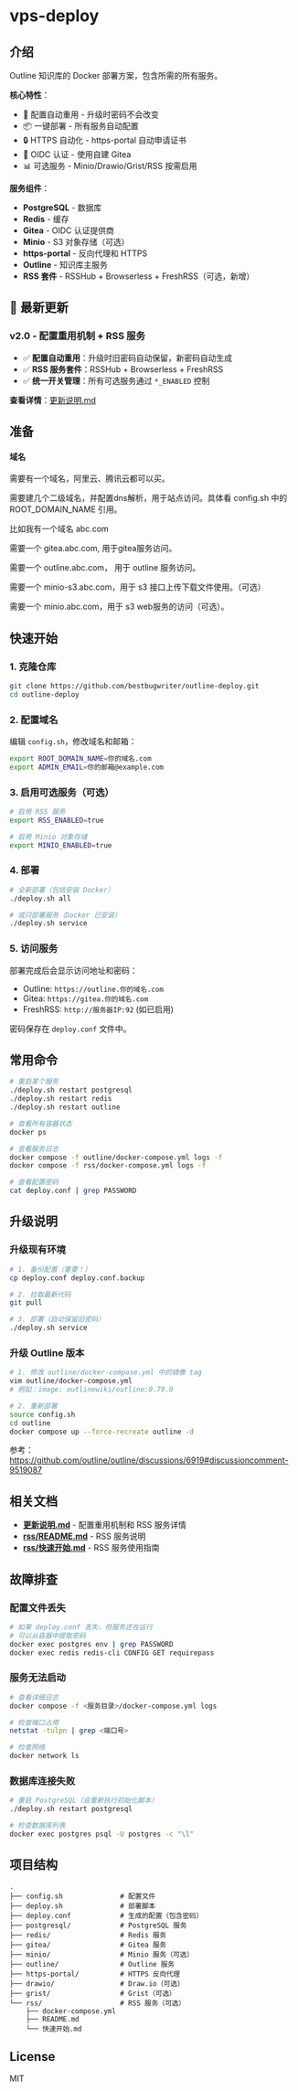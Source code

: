 # vps-deploy

## 介绍

Outline 知识库的 Docker 部署方案，包含所需的所有服务。

**核心特性**：
- 🔐 配置自动重用 - 升级时密码不会改变
- 📦 一键部署 - 所有服务自动配置
- 🔒 HTTPS 自动化 - https-portal 自动申请证书
- 🎯 OIDC 认证 - 使用自建 Gitea
- 📊 可选服务 - Minio/Drawio/Grist/RSS 按需启用

**服务组件**：
- **PostgreSQL** - 数据库
- **Redis** - 缓存
- **Gitea** - OIDC 认证提供商
- **Minio** - S3 对象存储（可选）
- **https-portal** - 反向代理和 HTTPS
- **Outline** - 知识库主服务
- **RSS 套件** - RSSHub + Browserless + FreshRSS（可选，新增）

## 📢 最新更新

### v2.0 - 配置重用机制 + RSS 服务
- ✅ **配置自动重用**：升级时旧密码自动保留，新密码自动生成
- ✅ **RSS 服务套件**：RSSHub + Browserless + FreshRSS
- ✅ **统一开关管理**：所有可选服务通过 `*_ENABLED` 控制

**查看详情**：[更新说明.md](./更新说明.md)

## 准备

#### 域名

需要有一个域名，阿里云、腾讯云都可以买。

需要建几个二级域名，并配置dns解析，用于站点访问。具体看 config.sh 中的 ROOT_DOMAIN_NAME 引用。

比如我有一个域名 abc.com

需要一个 gitea.abc.com, 用于gitea服务访问。

需要一个 outline.abc.com， 用于 outline 服务访问。

需要一个 minio-s3.abc.com，用于 s3 接口上传下载文件使用。（可选）

需要一个 minio.abc.com，用于 s3 web服务的访问（可选）。

## 快速开始

### 1. 克隆仓库
```bash
git clone https://github.com/bestbugwriter/outline-deploy.git
cd outline-deploy
```

### 2. 配置域名
编辑 `config.sh`，修改域名和邮箱：
```bash
export ROOT_DOMAIN_NAME=你的域名.com
export ADMIN_EMAIL=你的邮箱@example.com
```

### 3. 启用可选服务（可选）
```bash
# 启用 RSS 服务
export RSS_ENABLED=true

# 启用 Minio 对象存储
export MINIO_ENABLED=true
```

### 4. 部署
```bash
# 全新部署（包括安装 Docker）
./deploy.sh all

# 或只部署服务（Docker 已安装）
./deploy.sh service
```

### 5. 访问服务
部署完成后会显示访问地址和密码：
- Outline: `https://outline.你的域名.com`
- Gitea: `https://gitea.你的域名.com`
- FreshRSS: `http://服务器IP:92` (如已启用)

密码保存在 `deploy.conf` 文件中。

## 常用命令

```bash
# 重启某个服务
./deploy.sh restart postgresql
./deploy.sh restart redis
./deploy.sh restart outline

# 查看所有容器状态
docker ps

# 查看服务日志
docker compose -f outline/docker-compose.yml logs -f
docker compose -f rss/docker-compose.yml logs -f

# 查看配置密码
cat deploy.conf | grep PASSWORD
```

## 升级说明

### 升级现有环境
```bash
# 1. 备份配置（重要！）
cp deploy.conf deploy.conf.backup

# 2. 拉取最新代码
git pull

# 3. 部署（自动保留旧密码）
./deploy.sh service
```

### 升级 Outline 版本
```bash
# 1. 修改 outline/docker-compose.yml 中的镜像 tag
vim outline/docker-compose.yml
# 例如：image: outlinewiki/outline:0.79.0

# 2. 重新部署
source config.sh
cd outline
docker compose up --force-recreate outline -d
```

参考：https://github.com/outline/outline/discussions/6919#discussioncomment-9519087

## 相关文档

- **[更新说明.md](./更新说明.md)** - 配置重用机制和 RSS 服务详情
- **[rss/README.md](./rss/README.md)** - RSS 服务说明
- **[rss/快速开始.md](./rss/快速开始.md)** - RSS 服务使用指南

## 故障排查

### 配置文件丢失
```bash
# 如果 deploy.conf 丢失，但服务还在运行
# 可以从容器中提取密码
docker exec postgres env | grep PASSWORD
docker exec redis redis-cli CONFIG GET requirepass
```

### 服务无法启动
```bash
# 查看详细日志
docker compose -f <服务目录>/docker-compose.yml logs

# 检查端口占用
netstat -tulpn | grep <端口号>

# 检查网络
docker network ls
```

### 数据库连接失败
```bash
# 重启 PostgreSQL（会重新执行初始化脚本）
./deploy.sh restart postgresql

# 检查数据库列表
docker exec postgres psql -U postgres -c "\l"
```

## 项目结构

```
.
├── config.sh              # 配置文件
├── deploy.sh              # 部署脚本
├── deploy.conf            # 生成的配置（包含密码）
├── postgresql/            # PostgreSQL 服务
├── redis/                 # Redis 服务
├── gitea/                 # Gitea 服务
├── minio/                 # Minio 服务（可选）
├── outline/               # Outline 服务
├── https-portal/          # HTTPS 反向代理
├── drawio/                # Draw.io（可选）
├── grist/                 # Grist（可选）
└── rss/                   # RSS 服务（可选）
    ├── docker-compose.yml
    ├── README.md
    └── 快速开始.md
```

## License

MIT
